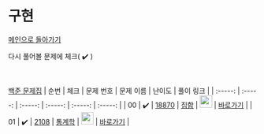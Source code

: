 # 구현

[메인으로 돌아가기](https://github.com/dmswldk28/baekjoon)

다시 풀어볼 문제에 체크( :heavy_check_mark: )

<br>


[백준 문제집](https://www.acmicpc.net/problemset?sort=ac_desc&algo=102)
|          순번          |        체크         |        문제 번호         |        문제 이름         |         난이도          |        풀이 링크         |
| :-----: | :-----: | :-----: | :-----: | :-----: | :-----: |
| 00 |  :heavy_check_mark:  | <a href="https://www.acmicpc.net/problem/11723" target="_blank">18870</a> | <a href="https://www.acmicpc.net/problem/18870" target="_blank">집합</a> | <img height="25px" width="25px" src="https://static.solved.ac/tier_small/6.svg"/> | <a href="./../sort/S5_11723.java">바로가기</a> |
| 01 |  :heavy_check_mark:  | <a href="https://www.acmicpc.net/problem/2108" target="_blank">2108</a> | <a href="https://www.acmicpc.net/problem/2108" target="_blank">통계학</a> | <img height="25px" width="25px" src="https://static.solved.ac/tier_small/8.svg"/> | <a href="./../sort/S3_2108.java">바로가기</a> |